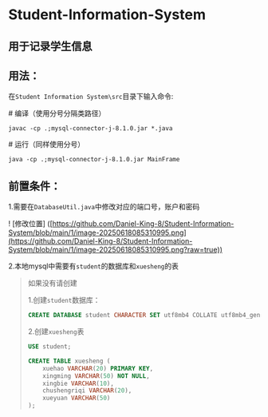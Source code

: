 # Student-Information-System
## 用于记录学生信息

## 用法：

在`Student Information System\src`目录下输入命令:

\# 编译（使用分号分隔类路径）

```
javac -cp .;mysql-connector-j-8.1.0.jar *.java
```

\# 运行（同样使用分号）

```
java -cp .;mysql-connector-j-8.1.0.jar MainFrame
```

## 前置条件：

1.需要在`DatabaseUtil.java`中修改对应的端口号，账户和密码

! [修改位置] ([https://github.com/Daniel-King-8/Student-Information-System/blob/main/1/image-20250618085310995.png](https://github.com/Daniel-King-8/Student-Information-System/blob/main/1/image-20250618085310995.png?raw=true))

2.本地mysql中需要有`student`的数据库和`xuesheng`的表

> 如果没有请创建
>
> 1.创建`student`数据库：
>
> ```sql
> CREATE DATABASE student CHARACTER SET utf8mb4 COLLATE utf8mb4_general_ci;
> ```
>
> 2.创建`xuesheng`表
>
> ```sql
> USE student;
> 
> CREATE TABLE xuesheng (
>     xuehao VARCHAR(20) PRIMARY KEY,
>     xingming VARCHAR(50) NOT NULL,
>     xingbie VARCHAR(10),
>     chushengriqi VARCHAR(20),
>     xueyuan VARCHAR(50)
> );
> ```
>
> 

